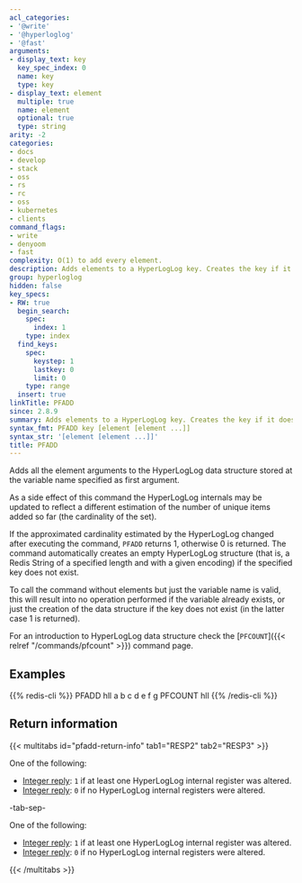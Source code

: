 ```yaml
---
acl_categories:
- '@write'
- '@hyperloglog'
- '@fast'
arguments:
- display_text: key
  key_spec_index: 0
  name: key
  type: key
- display_text: element
  multiple: true
  name: element
  optional: true
  type: string
arity: -2
categories:
- docs
- develop
- stack
- oss
- rs
- rc
- oss
- kubernetes
- clients
command_flags:
- write
- denyoom
- fast
complexity: O(1) to add every element.
description: Adds elements to a HyperLogLog key. Creates the key if it doesn't exist.
group: hyperloglog
hidden: false
key_specs:
- RW: true
  begin_search:
    spec:
      index: 1
    type: index
  find_keys:
    spec:
      keystep: 1
      lastkey: 0
      limit: 0
    type: range
  insert: true
linkTitle: PFADD
since: 2.8.9
summary: Adds elements to a HyperLogLog key. Creates the key if it doesn't exist.
syntax_fmt: PFADD key [element [element ...]]
syntax_str: '[element [element ...]]'
title: PFADD
---
```

Adds all the element arguments to the HyperLogLog data structure stored at the variable name specified as first argument.

As a side effect of this command the HyperLogLog internals may be updated to reflect a different estimation of the number of unique items added so far (the cardinality of the set).

If the approximated cardinality estimated by the HyperLogLog changed after executing the command, `PFADD` returns 1, otherwise 0 is returned. The command automatically creates an empty HyperLogLog structure (that is, a Redis String of a specified length and with a given encoding) if the specified key does not exist.

To call the command without elements but just the variable name is valid, this will result into no operation performed if the variable already exists, or just the creation of the data structure if the key does not exist (in the latter case 1 is returned).

For an introduction to HyperLogLog data structure check the [`PFCOUNT`]({{< relref "/commands/pfcount" >}}) command page.

## Examples

{{% redis-cli %}}
PFADD hll a b c d e f g
PFCOUNT hll
{{% /redis-cli %}}

## Return information

{{< multitabs id="pfadd-return-info" 
    tab1="RESP2" 
    tab2="RESP3" >}}

One of the following:
* [Integer reply](../../develop/reference/protocol-spec#integers): `1` if at least one HyperLogLog internal register was altered.
* [Integer reply](../../develop/reference/protocol-spec#integers): `0` if no HyperLogLog internal registers were altered.

-tab-sep-

One of the following:
* [Integer reply](../../develop/reference/protocol-spec#integers): `1` if at least one HyperLogLog internal register was altered.
* [Integer reply](../../develop/reference/protocol-spec#integers): `0` if no HyperLogLog internal registers were altered.

{{< /multitabs >}}
